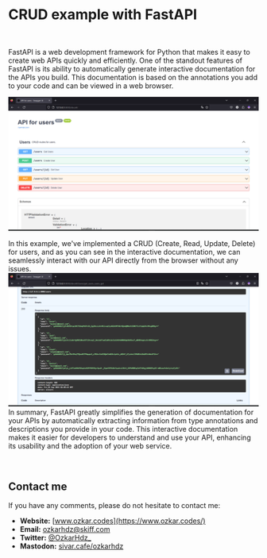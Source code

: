 # CRUD example with FastAPI

<br>

FastAPI is a web development framework for Python that makes it easy to create web APIs quickly and efficiently. 
One of the standout features of FastAPI is its ability to automatically generate interactive documentation for the APIs you build. 
This documentation is based on the annotations you add to your code and can be viewed in a web browser.

<img src="images/FASTAPI.png">

<br>

In this example, we've implemented a CRUD (Create, Read, Update, Delete) for users, and as you can see in the interactive documentation, we can seamlessly interact with our API directly from the browser without any issues.
<img src="images/GETUSERS.png">
In summary, FastAPI greatly simplifies the generation of documentation for your APIs by automatically extracting information from type annotations and descriptions you provide in your code. This interactive documentation makes it easier for developers to understand and use your API, enhancing its usability and the adoption of your web service.

<br>

## Contact me
If you have any comments, please do not hesitate to contact me:
- **Website:** [www.ozkar.codes](https://www.ozkar.codes/)
- **Email:** ozkarhdz@skiff.com
- **Twitter:** [@OzkarHdz_](https://twitter.com/OzkarHdz_)
- **Mastodon:** [sivar.cafe/ozkarhdz](https://sivar.cafe/@ozkarhdz)
